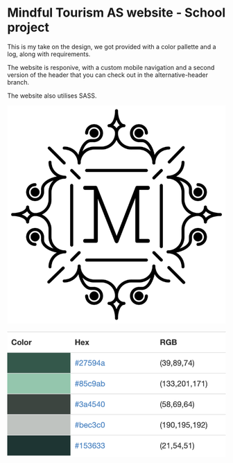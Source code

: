 # Mindful Tourism AS website - School project

This is my take on the design, we got provided with a color pallette and a log, along with requirements.

The website is responive, with a custom mobile navigation and a second version of the header that you can check out in the alternative-header branch.

The website also utilises SASS. 

![Mindful Tourism logo](https://raw.githubusercontent.com/mobak88/Mindful-Tourism-oppgave/main/images/tourism-logo.png)

![color palette](https://raw.githubusercontent.com/mobak88/Mindful-Tourism-oppgave/main/assets/Skjermbilde.png)



